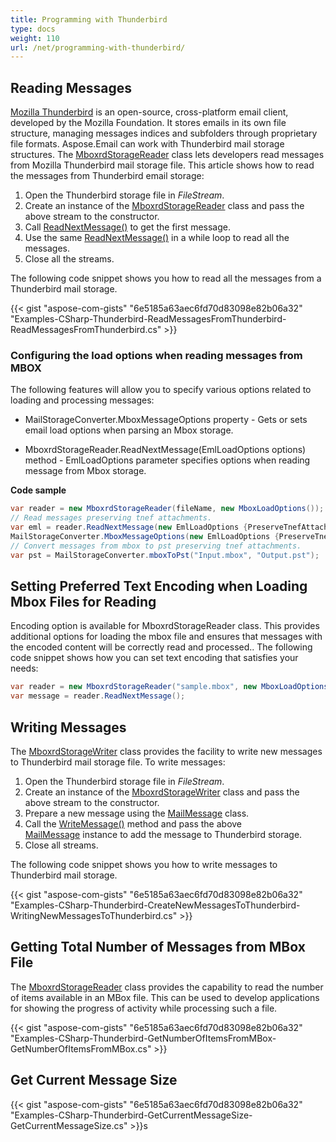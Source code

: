 ```yaml
---
title: Programming with Thunderbird
type: docs
weight: 110
url: /net/programming-with-thunderbird/
---
```



## **Reading Messages**

[Mozilla Thunderbird](https://www.thunderbird.net/en-US/) is an open-source, cross-platform email client, developed by the Mozilla Foundation. It stores emails in its own file structure, managing messages indices and subfolders through proprietary file formats. Aspose.Email can work with Thunderbird mail storage structures. The [MboxrdStorageReader](https://reference.aspose.com/email/net/aspose.email.storage.mbox/mboxrdstoragereader/) class lets developers read messages from Mozilla Thunderbird mail storage file. This article shows how to read the messages from Thunderbird email storage:

1. Open the Thunderbird storage file in *FileStream*.
1. Create an instance of the [MboxrdStorageReader](https://reference.aspose.com/email/net/aspose.email.storage.mbox/mboxrdstoragereader/) class and pass the above stream to the constructor.
1. Call [ReadNextMessage()](https://reference.aspose.com/email/net/aspose.email.storage.mbox/mboxrdstoragereader/readnextmessage/#readnextmessage/) to get the first message.
1. Use the same [ReadNextMessage()](https://reference.aspose.com/email/net/aspose.email.storage.mbox/mboxrdstoragereader/readnextmessage/#readnextmessage/) in a while loop to read all the messages.
1. Close all the streams.

The following code snippet shows you how to read all the messages from a Thunderbird mail storage.

{{< gist "aspose-com-gists" "6e5185a63aec6fd70d83098e82b06a32" "Examples-CSharp-Thunderbird-ReadMessagesFromThunderbird-ReadMessagesFromThunderbird.cs" >}}

### **Configuring the load options when reading messages from MBOX** 

The following features will allow you to specify various options related to loading and processing messages:

- MailStorageConverter.MboxMessageOptions property - Gets or sets email load options when parsing an Mbox storage.

- MboxrdStorageReader.ReadNextMessage(EmlLoadOptions options) method - EmlLoadOptions parameter specifies options when reading message from Mbox storage.

**Code sample**

```cs
var reader = new MboxrdStorageReader(fileName, new MboxLoadOptions());
// Read messages preserving tnef attachments.
var eml = reader.ReadNextMessage(new EmlLoadOptions {PreserveTnefAttachments = true});
MailStorageConverter.MboxMessageOptions(new EmlLoadOptions {PreserveTnefAttachments = true});
// Convert messages from mbox to pst preserving tnef attachments.
var pst = MailStorageConverter.mboxToPst("Input.mbox", "Output.pst");
```

## **Setting Preferred Text Encoding when Loading Mbox Files for Reading**

Encoding option is available for MboxrdStorageReader class. This provides additional options for loading the mbox file and ensures that messages with the encoded content will be correctly read and processed.. The following code snippet shows how you can set text encoding that satisfies your needs:

```cs
var reader = new MboxrdStorageReader("sample.mbox", new MboxLoadOptions() { PreferredTextEncoding = Encoding.UTF8});
var message = reader.ReadNextMessage();
```

## **Writing Messages**

The [MboxrdStorageWriter](https://reference.aspose.com/email/net/aspose.email.storage.mbox/mboxrdstoragewriter/) class provides the facility to write new messages to Thunderbird mail storage file. To write messages:

1. Open the Thunderbird storage file in *FileStream*.
1. Create an instance of the [MboxrdStorageWriter](https://reference.aspose.com/email/net/aspose.email.storage.mbox/mboxrdstoragewriter/) class and pass the above stream to the constructor.
1. Prepare a new message using the [MailMessage](https://reference.aspose.com/email/net/aspose.email/mailmessage/) class.
1. Call the [WriteMessage()](https://reference.aspose.com/email/net/aspose.email.storage.mbox/mboxrdstoragewriter/writemessage/#writemessage/) method and pass the above [MailMessage](https://reference.aspose.com/email/net/aspose.email/mailmessage/) instance to add the message to Thunderbird storage.
1. Close all streams.

The following code snippet shows you how to write messages to Thunderbird mail storage.

{{< gist "aspose-com-gists" "6e5185a63aec6fd70d83098e82b06a32" "Examples-CSharp-Thunderbird-CreateNewMessagesToThunderbird-WritingNewMessagesToThunderbird.cs" >}}

## **Getting Total Number of Messages from MBox File**

The [MboxrdStorageReader](https://reference.aspose.com/email/net/aspose.email.storage.mbox/mboxrdstoragereader/) class provides the capability to read the number of items available in an MBox file. This can be used to develop applications for showing the progress of activity while processing such a file.

{{< gist "aspose-com-gists" "6e5185a63aec6fd70d83098e82b06a32" "Examples-CSharp-Thunderbird-GetNumberOfItemsFromMBox-GetNumberOfItemsFromMBox.cs" >}}

## **Get Current Message Size**

{{< gist "aspose-com-gists" "6e5185a63aec6fd70d83098e82b06a32" "Examples-CSharp-Thunderbird-GetCurrentMessageSize-GetCurrentMessageSize.cs" >}}s

